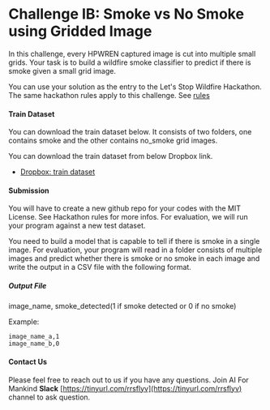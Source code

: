 # Challenge IB: Smoke vs No Smoke using Gridded Image

In this challenge, every HPWREN captured image is cut into multiple small grids. 
Your task is to build a wildfire smoke classifier to predict if there is smoke given a 
small grid image.
 
You can use your solution as the entry to the Let's Stop Wildfire Hackathon. 
The same hackathon rules apply to this challenge. See [rules](README.md)

#### Train Dataset
You can download the train dataset below. 
It consists of two folders, one contains smoke and the other contains no_smoke grid images. 

You can download the train dataset from below Dropbox link.

* [Dropbox: train dataset](https://www.dropbox.com/s/5rue8c28iidvlvh/grid_smoke_version.tar)


#### Submission
You will have to create a new github repo for your codes with the MIT License. See Hackathon rules for more infos. 
For evaluation, we will run your program against a new test dataset.

You need to build a model that is capable to tell if there is smoke in a single image. For evaluation, your program will read in a folder consists of multiple images and predict whether there is smoke or no smoke in each image and write the output in a CSV file with the following format.

##### Output File
image_name, smoke_detected(1 if smoke detected or 0 if no smoke)

Example:
```
image_name_a,1
image_name_b,0
```

#### Contact Us
Please feel free to reach out to us if you have any questions. Join AI For Mankind **Slack** [https://tinyurl.com/rrsflyv](https://tinyurl.com/rrsflyv) channel to ask question.
